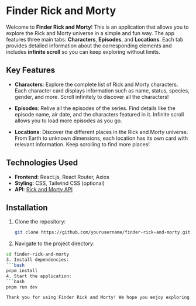 # Finder Rick and Morty

Welcome to **Finder Rick and Morty**! This is an application that allows you to explore the Rick and Morty universe in a simple and fun way. The app features three main tabs: **Characters**, **Episodes**, and **Locations**. Each tab provides detailed information about the corresponding elements and includes **infinite scroll** so you can keep exploring without limits.

## Key Features

- **Characters**: Explore the complete list of Rick and Morty characters. Each character card displays information such as name, status, species, gender, and more. Scroll infinitely to discover all the characters!

- **Episodes**: Relive all the episodes of the series. Find details like the episode name, air date, and the characters featured in it. Infinite scroll allows you to load more episodes as you go.

- **Locations**: Discover the different places in the Rick and Morty universe. From Earth to unknown dimensions, each location has its own card with relevant information. Keep scrolling to find more places!

## Technologies Used

- **Frontend**: React.js, React Router, Axios
- **Styling**: CSS, Tailwind CSS (optional)
- **API**: [Rick and Morty API](https://rickandmortyapi.com/)

## Installation

1. Clone the repository:

   ```bash
   git clone https://github.com/yourusername/finder-rick-and-morty.git

   ```

2. Navigate to the project directory:

````bash
cd finder-rick-and-morty
3. Install dependencies:
```bash
pnpm install
4. Start the application:
```bash
pnpm run dev

Thank you for using Finder Rick and Morty! We hope you enjoy exploring the multiverse as much as we enjoyed creating this app. Wubba Lubba Dub Dub! �
````
